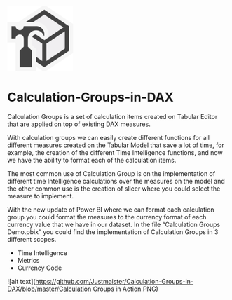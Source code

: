 ![alt text](https://github.com/Justmaister/Calculation-Groups-in-DAX/blob/master/images/tabular_editor_icon.png)

# Calculation-Groups-in-DAX                

Calculation Groups is a set of calculation items created on Tabular Editor that are applied on top of existing DAX measures. 

With calculation groups we can easily create different functions for all different measures created on the Tabular Model that save a lot of time, for example, the creation of the different Time Intelligence functions, and now we have the ability to format each of the calculation items.  



The most common use of Calculation Group is on the implementation of different time Intelligence calculations over the measures on the model and the other common use is the creation of slicer where you could select the measure to implement. 


With the new update of Power BI where we can format each calculation group you could format the measures to the currency format of each currency value that we have in our dataset. 
In the file “Calculation Groups Demo.pbix” you could find the implementation of Calculation Groups in 3 different scopes. 
-	Time Intelligence
-	Metrics
-	Currency Code 

![alt text](https://github.com/Justmaister/Calculation-Groups-in-DAX/blob/master/Calculation Groups in Action.PNG)
